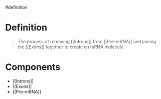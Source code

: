#definition
# Definition
> The process of removing [[Introns]] from [[Pre-mRNA]] and joining the [[Exons]] together to create an mRNA molecule
# Components
- [[Introns]]
- [[Exons]]
- [[Pre-mRNA]]